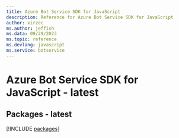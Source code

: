 ```yaml
---
title: Azure Bot Service SDK for JavaScript
description: Reference for Azure Bot Service SDK for JavaScript
author: xirzec
ms.author: jeffish
ms.data: 09/29/2023
ms.topic: reference
ms.devlang: javascript
ms.service: botservice
---
```

# Azure Bot Service SDK for JavaScript - latest
## Packages - latest
[!INCLUDE [packages](bot-service-index.md)]